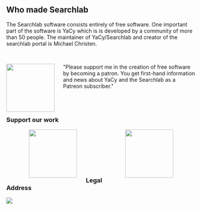 ## Who made Searchlab

The Searchlab software consists entirely of free software. One important part of the software is YaCy which is is developed by a community of more than 50 people. The maintainer of YaCy/Searchlab and creator of the searchlab portal is Michael Christen.

<br>

<img src="../../img/Orbiter_30C3_512x512.jpg" width="128" align="left" style="padding-right:20px"> "Please support me in the creation of free software by becoming a patron. You get first-hand information and news about YaCy and the Searchlab as a Patreon subscriber."

<br><br>

### Support our work

<a href="https://www.patreon.com/bePatron?u=185903"><img src="../../img/sponsor_patreon.png" height="128" align="left" style="padding-left:12%;padding-right:20px"></a>

<a href="https://github.com/users/Orbiter/sponsorship"><img src="../../img/sponsor_github.png" height="128" align="right" style="padding-right:12%"></a>

<br><br><br><br><br><br>


### Legal Address

<img src="../../img/Impressum.gif" align="left">